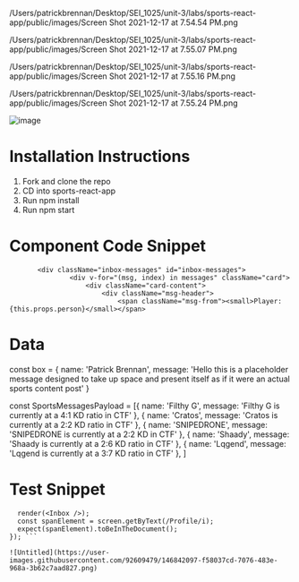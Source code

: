 /Users/patrickbrennan/Desktop/SEI_1025/unit-3/labs/sports-react-app/public/images/Screen Shot 2021-12-17 at 7.54.54 PM.png

/Users/patrickbrennan/Desktop/SEI_1025/unit-3/labs/sports-react-app/public/images/Screen Shot 2021-12-17 at 7.55.07 PM.png

/Users/patrickbrennan/Desktop/SEI_1025/unit-3/labs/sports-react-app/public/images/Screen Shot 2021-12-17 at 7.55.16 PM.png

/Users/patrickbrennan/Desktop/SEI_1025/unit-3/labs/sports-react-app/public/images/Screen Shot 2021-12-17 at 7.55.24 PM.png

![image](https://user-images.githubusercontent.com/92609479/146813007-e047dd55-9862-41e6-9606-cae0226acbc8.png)

# Installation Instructions

1. Fork and clone the repo
2. CD into sports-react-app
3. Run npm install
4. Run npm start

# Component Code Snippet

 ```<div className="post" key={this.props.index} />
        <div className="inbox-messages" id="inbox-messages">
                <div v-for="(msg, index) in messages" className="card">
                    <div className="card-content">
                        <div className="msg-header">
                            <span className="msg-from"><small>Player: {this.props.person}</small></span>
```                     

# Data

const box = {
    name: 'Patrick Brennan',
    message: 'Hello this is a placeholder message designed to take up space and present itself as if it were an actual sports content post'
}

const SportsMessagesPayload = [{
    name: 'Filthy G',
    message: 'Filthy G is currently at a 4:1 KD ratio in CTF'
},
{
    name: 'Cratos',
    message: 'Cratos is currently at a 2:2 KD ratio in CTF'
},
{
    name: 'SNIPEDRONE',
    message: 'SNIPEDRONE is currently at a 2:2 KD in CTF'
},
{
    name: 'Shaady',
    message: 'Shaady is currently at a 2:6 KD ratio in CTF'
},
{
    name: 'Lqgend',
    message: 'Lqgend is currently at a 3:7 KD ratio in CTF'
},
]

# Test Snippet
```test('renders questions tag', () => {
  render(<Inbox />);
  const spanElement = screen.getByText(/Profile/i);
  expect(spanElement).toBeInTheDocument();
}); ```

![Untitled](https://user-images.githubusercontent.com/92609479/146842097-f58037cd-7076-483e-968a-3b62c7aad827.png)


